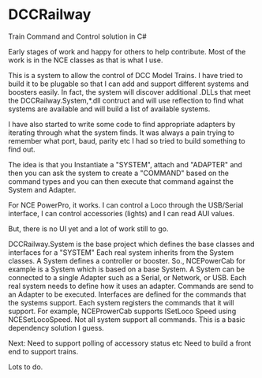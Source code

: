# DCCRailway
Train Command and Control solution in C#

Early stages of work and happy for others to help contribute. 
Most of the work is in the NCE classes as that is what I use.

This is a system to allow the control of DCC Model Trains. I have tried to build it to be plugable so that I can add and support different systems
and boosters easily. In fact, the system will discover additional .DLLs that meet the DCCRailway.System,*.dll contruct and will use reflection 
to find what systems are available and will build a list of available systems. 

I have also started to write some code to find appropriate adapters by iterating through what the system finds. It was always a pain trying to remember
what port, baud, parity etc I had so tried to build something to find out. 

The idea is that you Instantiate a "SYSTEM", attach and "ADAPTER" and then you can ask the system to create a "COMMAND" based on the command types 
and you can then execute that command against the System and Adapter. 

For NCE PowerPro, it works. I can control a Loco through the USB/Serial interface, I can control accessories (lights) and I can read AUI values. 

But, there is no UI yet and a lot of work still to go. 

DCCRailway.System is the base project which defines the base classes and interfaces for a "SYSTEM"
Each real system inherits from the System classes. 
A System defines a controller or booster. So., NCEPowerCab for example is a System which is based on a base System. 
A System can be connected to a single Adapter such as a Serial, or Network, or USB. Each real system needs to define how it uses an adapter. 
Commands are send to an Adapter to be executed. 
Interfaces are defined for the commands that the systems support. 
Each system registers the commands that it will support. For example, NCEProwerCab supports ISetLoco Speed using NCESetLocoSpeed. 
Not all system support all commands. This is a basic dependency solution I guess. 

Next: Need to support polling of accessory status etc
Need to build a front end to support trains. 

Lots to do. 

